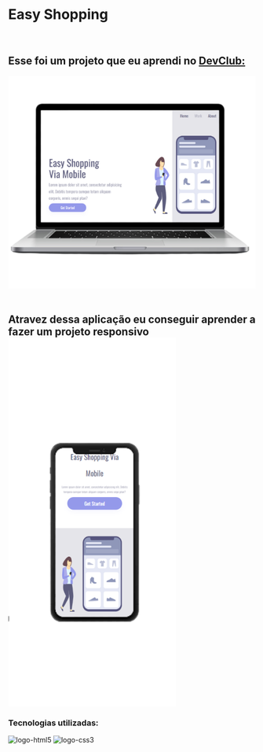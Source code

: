 <h1>Easy Shopping</h1>
<br>

<h2>Esse foi um projeto que eu aprendi no <a href="https://rodolfomori.com.br/devclub">DevClub:</a></h2>

<img src="https://raw.githubusercontent.com/MarcosSantos95/easy-shopping/2570b7b82cb8918961478c0c88df969286603695/img/redm2.png"/>
<br>
<br>
<h2>Atravez dessa aplicação eu conseguir aprender a fazer um projeto responsivo
<img align="center" src="https://raw.githubusercontent.com/MarcosSantos95/easy-shopping/2570b7b82cb8918961478c0c88df969286603695/img/readm.png"/>
<h3>Tecnologias utilizadas:</h3>
    <img src="https://img.shields.io/badge/HTML5-E34F26?style=for-the-badge&logo=html5&logoColor=white" alt="logo-html5"/>
    <img src="https://img.shields.io/badge/CSS3-1572B6?style=for-the-badge&logo=css3&logoColor=white" alt="logo-css3"/>
  
